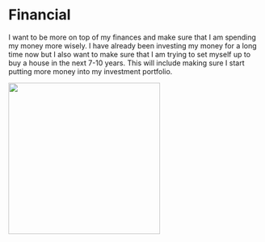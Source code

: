 # Financial 
I want to be more on top of my finances and make sure that I am spending my money more wisely. I have already been investing my money for a long time now but I also want to make sure that I am trying to set myself up to buy a house in the next 7-10 years. This will include making sure I start putting more money into my investment portfolio. 

<img src ="https://images.squarespace-cdn.com/content/v1/5649c249e4b06239cc4d5c89/1586493295257-3L201M8AA1QKFS76LINQ/business_finances_1535045466.jpg" height= "300x" />